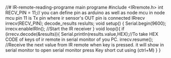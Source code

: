 //# IR-remote-reading-programe
main programe
#include <IRremote.h>
int RECV_PIN = 11;// you can define pin as arduino as well as node mcu in node mcu pin 11 is Tx pin where ir sensor's OUT pin is connected
IRrecv irrecv(RECV_PIN);
decode_results reslults;
void setup()
{
Serial.begin(9600);
irrecv.enableIRIn();  //Start the IR receiver
}
void loop(){
if (irrecv.decode(&results)){
Serial.println(results.value,HEX);//To take HEX CODE of keys of ir remote in serial monitor of you PC. 
irrecv.resume(); //Receive the next value from IR remote when key is pressed. it will show in serial monitor to open serial monitor press Key short cut using (ctrl+M) 
}
}
